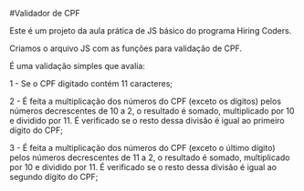 #Validador de CPF

Este é um projeto da aula prática de JS básico do programa Hiring Coders.

Criamos o arquivo JS com as funções para validação de CPF.

É uma validação simples que avalia:



1 - Se o CPF digitado contém 11 caracteres;

2 - É feita a multiplicação dos números do CPF (exceto os dígitos) pelos números decrescentes de 10 a 2, o resultado é somado, multiplicado por 10 e dividido por 11. É verificado se o resto dessa divisão é igual ao primeiro dígito do CPF;

3 - É feita a multiplicação dos números do CPF (exceto o último dígito) pelos números decrescentes de 11 a 2, o resultado é somado, multiplicado por 10 e dividido por 11. É verificado se o resto dessa divisão é igual ao segundo dígito do CPF;